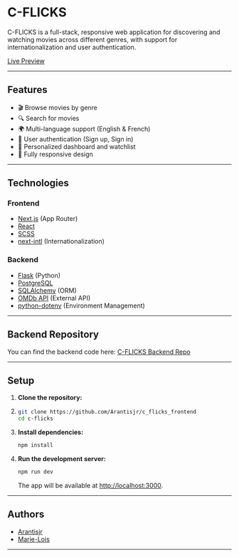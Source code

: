 # C-FLICKS

C-FLICKS is a full-stack, responsive web application for discovering and watching movies across different genres, with support for internationalization and user authentication.

[Live Preview](https://cflicks-f3ic.onrender.com/)

---

## Features

- 🎬 Browse movies by genre
- 🔍 Search for movies
- 🌍 Multi-language support (English & French)
- 👤 User authentication (Sign up, Sign in)
- 📝 Personalized dashboard and watchlist
- 📱 Fully responsive design

---

## Technologies

### Frontend

- [Next.js](https://nextjs.org/) (App Router)
- [React](https://react.dev/)
- [SCSS](https://sass-lang.com/)
- [next-intl](https://next-intl.dev/) (Internationalization)

### Backend

- [Flask](https://flask.palletsprojects.com/) (Python)
- [PostgreSQL](https://www.postgresql.org/)
- [SQLAlchemy](https://www.sqlalchemy.org/) (ORM)
- [OMDb API](https://www.omdbapi.com/) (External API)
- [python-dotenv](https://pypi.org/project/python-dotenv/) (Environment Management)
 
---

## Backend Repository

You can find the backend code here: [C-FLICKS Backend Repo](https://github.com/Marie-Lois/C-Flicks)

---

## Setup

1. **Clone the repository:**
2. 
   ```bash
   git clone https://github.com/Arantisjr/c_flicks_frontend
   cd c-flicks
   ```

3. **Install dependencies:**
   ```bash
   npm install
   ```

4. **Run the development server:**
   ```bash
   npm run dev
   ```
   The app will be available at [http://localhost:3000](http://localhost:3000).

---

## Authors

- [Arantisjr](https://github.com/Arantisjr)
- [Marie-Lois](https://github.com/Marie-Lois)

---

